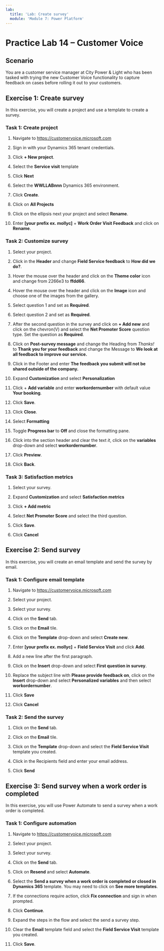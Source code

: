 ```yaml
---
lab:
  title: 'Lab: Create survey'
  module: 'Module 7: Power Platform'
---
```


# Practice Lab 14 – Customer Voice

## Scenario

You are a customer service manager at City Power & Light who has been tasked with trying the new Customer Voice functionality to capture feedback on cases before rolling it out to your customers.

## Exercise 1: Create survey

In this exercise, you will create a project and use a template to create a survey.

### Task 1: Create project

1. Navigate to <https://customervoice.microsoft.com>

1. Sign in with your Dynamics 365 tenant credentials.

1. Click **+ New project**.

1. Select the **Service visit** template

1. Click **Next**

1. Select the **WWLLABnnn** Dynamics 365 environment.

1. Click **Create**.

1. Click on **All Projects**

1. Click on the ellipsis next your project and select **Rename**.

1. Enter **[your prefix ex. mollyc]** + **Work Order Visit Feedback** and click on **Rename**.

### Task 2: Customize survey

1. Select your project.

1. Click in the **Header** and change **Field Service feedback** to **How did we do?**.

1. Hover the mouse over the header and click on the **Theme color** icon and change from 2266e3 to **ffdd66**.

1. Hover the mouse over the header and click on the **Image** icon and choose one of the images from the gallery.

1. Select question 1 and set as **Required**.

1. Select question 2 and set as **Required**.

1. After the second question in the survey and click on **+ Add new** and click on the chevron(V) and select the **Net Promoter Score** question type. Set the question as **Required**.

1. Click on **Post-survey message** and change the Heading from *Thanks!* to **Thank you for your feedback** and change the Message to **We look at all feedback to improve our service.**

1. Click in the Footer and enter **The feedback you submit will not be shared outside of the company.**

1. Expand **Customization** and select **Personalization**

1. Click + **Add variable** and enter **workordernumber** with default value **Your booking**.

1. Click **Save**.

1. Click **Close**.

1. Select **Formatting**

1. Toggle **Progress bar** to **Off** and close the formatting pane.

1. Click into the section header and clear the text *it*, click on the **variables** drop-down and select **workordernumber**.

1. Click **Preview**.

1. Click **Back**.

### Task 3: Satisfaction metrics

1. Select your survey.

1. Expand **Customization** and select **Satisfaction metrics**

1. Click **+ Add metric**

1. Select **Net Promoter Score** and select the third question.

1. Click **Save**.

1. Click **Cancel**

## Exercise 2: Send survey

In this exercise, you will create an email template and send the survey by email.

### Task 1: Configure email template

1. Navigate to <https://customervoice.microsoft.com>

1. Select your project.

1. Select your survey.

1. Click on the **Send** tab.

1. Click on the **Email** tile.

1. Click on the **Template** drop-down and select **Create new**.

1. Enter **[your prefix ex. mollyc]** + **Field Service Visit** and click **Add**.

1. Add a new line after the first paragraph.

1. Click on the **Insert** drop-down and select **First question in survey**.

1. Replace the subject line with **Please provide feedback on**, click on the **Insert** drop-down and select **Personalized variables** and then select **workordernumber**.

1. Click **Save**

1. Click **Cancel**

### Task 2: Send the survey

1. Click on the **Send** tab.

2. Click on the **Email** tile.

3. Click on the **Template** drop-down and select the **Field Service Visit** template you created.

4. Click in the Recipients field and enter your email address.

5. Click **Send**

## Exercise 3: Send survey when a work order is completed

In this exercise, you will use Power Automate to send a survey when a work order is completed.

### Task 1: Configure automation

1. Navigate to <https://customervoice.microsoft.com>

1. Select your project.

1. Select your survey.

1. Click on the **Send** tab.

1. Click on **Resend** and select **Automate**.

1. Select the **Send a survey when a work order is completed or closed in Dynamics 365** template. You may need to click on **See more templates**.

1. If the connections require action, click **Fix connection** and sign in when prompted.

1. Click **Continue**.

1. Expand the steps in the flow and select the send a survey step.

1. Clear the **Email** template field and select the **Field Service Visit** template you created.

1. Click **Save**.
